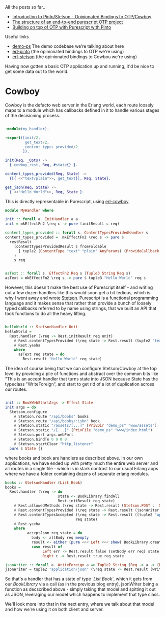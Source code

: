 All the posts so far..

- [Introduction to Pinto/Stetson - Opinionated Bindings to OTP/Cowboy](/entries/introducing-pinto-and-stetson---opinionated-purescript-bindings-to-otp-and-cowboy.html)
- [The structure of an end-to-end purescript OTP project](/entries/the-structure-of-an-end-to-end-purescript-otp-project.html)
- [Building on top of OTP with Purescript with Pinto](/entries/building-on-top-of-otp-with-purescript-with-pinto.html)

Useful links

- [demo-ps](https://github.com/id3as/demo-ps) The demo codebase we're talking about here
- [erl-pinto](https://github.com/id3as/purescript-erl-pinto) (the opinionated bindings to OTP we're using)
- [erl-stetson](https://github.com/id3as/purescript-erl-stetson) (the opinionated bindings to Cowbou we're using)

Having now gotten a basic OTP application up and running, it'd be nice to get some data out to the world.

Cowboy
==

Cowboy is the defacto web server in the Erlang world, each route loosely maps to a module which has callbacks defined in it to handle various stages of the decisioning process.

```erlang

-module(my_handler).

-export([init/2,
         get_text/2,
         content_types_provided/2
        ]).

init(Req, _Opts) ->
  { cowboy_rest, Req, #state{} }.

content_types_provided(Req, State) ->
  {[{ <<"text/plain">>, get_text}], Req, State}.

get_json(Req, State) ->
  { <<"Hello World">>, Req, State }.

```

This is directly representable in Purescript, using [erl-cowboy](https://github.com/purerl/purescript-erl-cowboy).


```haskell
module MyHandler where

init :: forall a. InitHandler a a
init = mkEffectFn2 \req c -> pure (initResult c req)

content_types_provided :: forall s. ContentTypesProvidedHandler s
content_types_provided =  mkEffectFn2 \req s -> pure $
  restResult
    (contentTypesProvidedResult $ fromFoldable
      [ tuple2 (ContentType "text" "plain" AnyParams) (ProvideCallback $ atom "asText") ]
    )
    s req


asText :: forall s. EffectFn2 Req s (Tuple3 String Req s)
asText = mkEffectFn2 \req s -> pure $ tuple3 "Hello World" req s

```

However, this doesn't make the best use of Purescript itself - and writing out a few dozen handlers like this would soon get a bit tedious, which is why I went away and wrote [Stetson](https://github.com/id3as/purescript-erl-stetson). Purescript is a functional programming language and it makes sense that rather than provide a bunch of loosely typed callbacks referred to by name using strings, that we built an API that took functions to do all the heavy lifting.


```haskell

helloWorld :: StetsonHandler Unit
helloWorld =
  Rest.handler (\req -> Rest.initResult req unit)
    # Rest.contentTypesProvided (\req state -> Rest.result (tuple2 "text/html" asText) req state)
    # Rest.yeeha
    where 
      asText req state = do
        Rest.result "Hello World" req state)

```

The idea of course being that we can configure Stetson/Cowboy at the top level by providing a pile of functions and abstract over the common bits like "This is an accept handler that turns state into JSON because State has the typeclass "WriteForeign", and start to get rid of a lot of duplication across our routes.

```haskell

init :: BookWebStartArgs -> Effect State
init args = do
  Stetson.configure
    # Stetson.route "/api/books" books
    # Stetson.route "/api/books/:isbn" book
    # Stetson.static "/assets/[...]" (PrivDir "demo_ps" "www/assets")
    # Stetson.static "/[...]" (PrivFile "demo_ps" "www/index.html")
    # Stetson.port args.webPort
    # Stetson.bindTo 0 0 0 0
    # Stetson.startClear "http_listener"
  pure $ State {}

```
where books and book are handlers as described above. In our own applications, we have ended up with pretty much the entire web server and all routes in a single file - which is in stark contrast to our usual Erlang apps where we have a folder containing dozens of separate erlang modules.

```haskell
books :: StetsonHandler (List Book)
books =
  Rest.handler (\req -> do
                        state <- BookLibrary.findAll
                        Rest.initResult req state)
    # Rest.allowedMethods (\req state -> Rest.result (Stetson.POST :  Stetson.HEAD : Stetson.GET : Stetson.OPTIONS : nil) req state)
    # Rest.contentTypesProvided (\req state -> Rest.result (jsonWriter : nil) req state)
    # Rest.contentTypesAccepted (\req state -> Rest.result ((tuple2 "application/json" acceptJson) : nil)
                                req state)
    # Rest.yeeha
    where 
          acceptJson req state = do
            body <- allBody req mempty
            result <- either (pure <<< Left <<< show) BookLibrary.create $ readJSON $ unsafeCoerce body
            case result of
                 Left err -> Rest.result false (setBody err req) state
                 Right c -> Rest.result true req state

jsonWriter :: forall a. WriteForeign a => Tuple2 String (Req -> a -> (Effect (RestResult String a)))
jsonWriter = tuple2 "application/json" (\req state -> Rest.result (writeJSON state) req state)

```

So that's a handler that has a state of type *'List Book'*, which it gets from our *BookLibrary* via a call (as in the previous blog entry), jsonWriter being a function as decscribed above - simply taking that model and spitting it out as JSON, leveraging our model which happens to implement that type class.

We'll look more into that in the next entry, where we talk about that model and how we're using it on both client and server.

